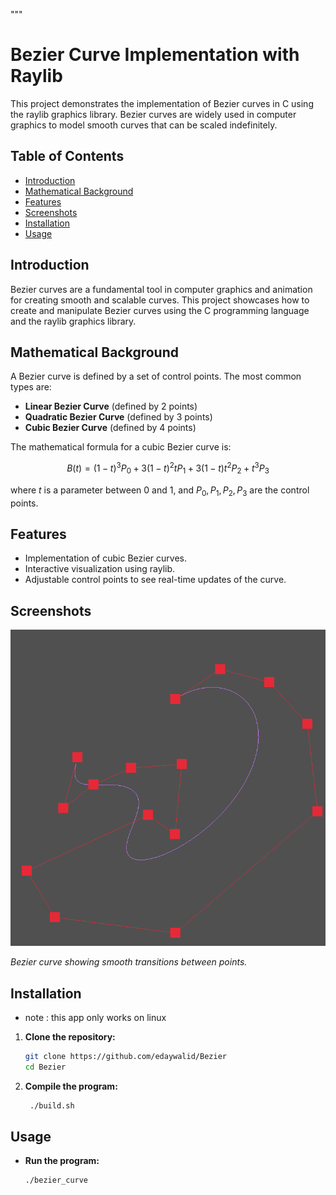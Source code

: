 """

# Bezier Curve Implementation with Raylib

This project demonstrates the implementation of Bezier curves in C using the raylib graphics library. Bezier curves are widely used in computer graphics to model smooth curves that can be scaled indefinitely.

## Table of Contents

- [Introduction](#introduction)
- [Mathematical Background](#mathematical-background)
- [Features](#features)
- [Screenshots](#screenshots)
- [Installation](#installation)
- [Usage](#usage)

## Introduction

Bezier curves are a fundamental tool in computer graphics and animation for creating smooth and scalable curves. This project showcases how to create and manipulate Bezier curves using the C programming language and the raylib graphics library.

## Mathematical Background

A Bezier curve is defined by a set of control points. The most common types are:

- **Linear Bezier Curve** (defined by 2 points)
- **Quadratic Bezier Curve** (defined by 3 points)
- **Cubic Bezier Curve** (defined by 4 points)

The mathematical formula for a cubic Bezier curve is:

$$ B(t) = (1 - t)^3 P_0 + 3(1 - t)^2 t P_1 + 3(1 - t)t^2 P_2 + t^3 P_3 $$

where $t$ is a parameter between 0 and 1, and $P_0, P_1, P_2, P_3$ are the control points.

## Features

- Implementation of cubic Bezier curves.
- Interactive visualization using raylib.
- Adjustable control points to see real-time updates of the curve.

## Screenshots

![Screenshot 2](screenshots/screenshot1.png)

_Bezier curve showing smooth transitions between points._

## Installation

- note :
  this app only works on linux

1. **Clone the repository:**
   ```sh
   git clone https://github.com/edaywalid/Bezier
   cd Bezier
   ```
2. **Compile the program:**
   ```sh
    ./build.sh
   ```

## Usage

- **Run the program:**
  ```sh
  ./bezier_curve
  ```
